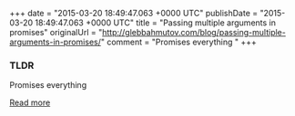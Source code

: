 +++
date = "2015-03-20 18:49:47.063 +0000 UTC"
publishDate = "2015-03-20 18:49:47.063 +0000 UTC"
title = "Passing multiple arguments in promises"
originalUrl = "http://glebbahmutov.com/blog/passing-multiple-arguments-in-promises/"
comment = "Promises everything "
+++

### TLDR

Promises everything

[Read more](http://glebbahmutov.com/blog/passing-multiple-arguments-in-promises/)
